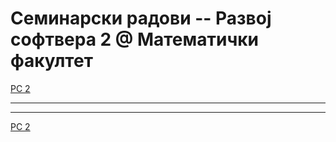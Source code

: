 # Семинарски радови -- Развој софтвера 2 @ Математички факултет

[РС 2](../README.md)

---

---

[РС 2](../README.md)
